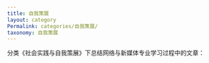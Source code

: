 ```yaml
---
title: 自我策展
layout: category
Permalink: categories/自我策展/
taxonomy: 自我策展
---
```

 	
分类《社会实践与自我策展》下总结网络与新媒体专业学习过程中的文章：